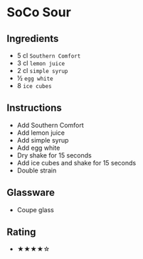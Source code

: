 # SoCo Sour

## Ingredients
- 5 cl `Southern Comfort`
- 3 cl `lemon juice`
- 2 cl `simple syrup`
- ½ `egg white`
- 8 `ice cubes`

## Instructions
- Add Southern Comfort
- Add lemon juice
- Add simple syrup
- Add egg white
- Dry shake for 15 seconds
- Add ice cubes and shake for 15 seconds
- Double strain

## Glassware
- Coupe glass

## Rating
- ★★★★☆